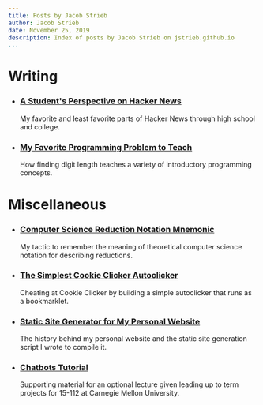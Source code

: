 ```yaml
---
title: Posts by Jacob Strieb
author: Jacob Strieb
date: November 25, 2019
description: Index of posts by Jacob Strieb on jstrieb.github.io
...
```


# Writing

- ### [A Student's Perspective on Hacker News](/posts/hn-thoughts/)

    My favorite and least favorite parts of Hacker News through high school and
    college.


- ### [My Favorite Programming Problem to Teach](/posts/digit-length/)

    How finding digit length teaches a variety of introductory programming
    concepts.


# Miscellaneous

- ### [Computer Science Reduction Notation Mnemonic](/posts/reduction-notation/)

    My tactic to remember the meaning of theoretical computer science notation
    for describing reductions.


- ### [The Simplest Cookie Clicker Autoclicker](/posts/auto-cookie/)

    Cheating at Cookie Clicker by building a simple autoclicker that runs as a
    bookmarklet.


- ### [Static Site Generator for My Personal Website](/projects/personal-site/)

    The history behind my personal website and the static site generation
    script I wrote to compile it.


- ### [Chatbots Tutorial](/posts/chatbots/)

    Supporting material for an optional lecture given leading up to term
    projects for 15-112 at Carnegie Mellon University.

<!--
- ### [Choosing Courses by Querying Evaluations with SQL](/posts/cmu-fce-sql/)

    Using `SQL` to analyze Carnegie Mellon faculty and course evaluations and
    inform course selection.
-->



